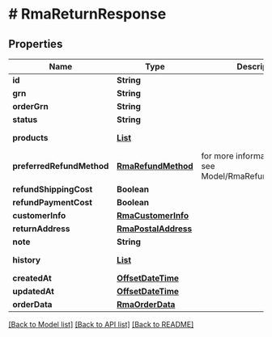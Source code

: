 # # RmaReturnResponse


## Properties 


Name | Type | Description | Notes
------------ | ------------- | ------------- | -------------
**id**| **String** |   | [optional]
**grn**| **String** |   | [optional]
**orderGrn**| **String** |   | [optional]
**status**| **String** |   | [optional]
**products**| [**List<RmaReturnProduct>**](RmaReturnProduct.md) |   | [optional] [default to new ArrayList<>()]
**preferredRefundMethod**| [**RmaRefundMethod**](RmaRefundMethod.md) |  for more information please, see Model/RmaRefundMethod.php  | [optional] [default to RmaRefundMethod.UNKNOWN]
**refundShippingCost**| **Boolean** |   | [optional]
**refundPaymentCost**| **Boolean** |   | [optional]
**customerInfo**| [**RmaCustomerInfo**](RmaCustomerInfo.md) |   | [optional]
**returnAddress**| [**RmaPostalAddress**](RmaPostalAddress.md) |   | [optional]
**note**| **String** |   | [optional]
**history**| [**List<RmaReturnHistory>**](RmaReturnHistory.md) |   | [optional] [default to new ArrayList<>()]
**createdAt**| [**OffsetDateTime**](OffsetDateTime.md) |   | [optional]
**updatedAt**| [**OffsetDateTime**](OffsetDateTime.md) |   | [optional]
**orderData**| [**RmaOrderData**](RmaOrderData.md) |   | [optional]


[[Back to Model list]](../../README.md#models) [[Back to API list]](../../README.md#endpoints) [[Back to README]](../../README.md)

